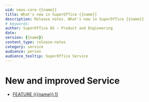 ```yaml
---
uid: news-core-{{name}}
title: What's new in SuperOffice {{name}}
description: Release notes. What's new in SuperOffice {{name}}
# keywords: 
author: SuperOffice AS – Product and Engineering
date: 
version: {{name}}
content_type: release-notes
category: service
audience: person
audience_tooltip: SuperOffice Service
---
```


# New and improved Service

* [FEATURE ({{name}}.1)][1]

<!-- Referenced links-->
[1]: {{name}}.1-update.md
